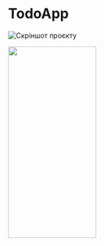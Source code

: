 # TodoApp

![Скріншот проєкту](https://github.com/heartislying/TodoApp/tree/main/assets/screenshots/Screenshot_1.png, "Screenshot_1")

<img src="https://github.com/heartislying/TodoApp/tree/main/assets/screenshots/Screenshot_1.png" height="390" width ="180">
